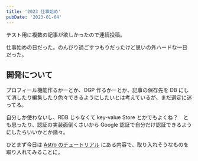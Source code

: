 ```yaml
---
title: '2023 仕事始め'
pubDate: '2023-01-04'
---
```


テスト用に複数の記事が欲しかったので連続投稿。

仕事始めの日だった。のんびり過ごすつもりだったけど思いの外ハードな一日だった。

## 開発について

プロフィール機能作るかーとか、OGP 作るかーとか、記事の保存先を DB にして消したり編集したり色々できるようにしたいとは考えているが、まだ選定に迷ってる。

自分しか使わないし、RDB じゃなくて key-value Store とかでもよくね？　とも思ったり、認証の実装面倒くさいから Google 認証で自分だけ認証できるようにしたらいいかとか諸々。

ひとまず今日は [Astro のチュートリアル](https://docs.astro.build/en/tutorial/0-introduction/) にある内容で、取り入れそうなものを取り入れてみることに。

